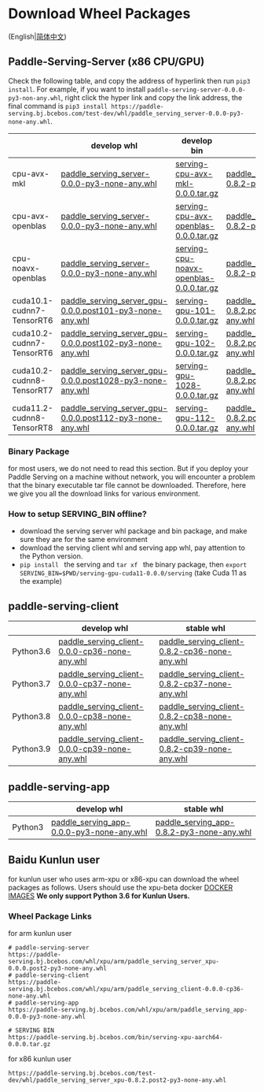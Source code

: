# Download Wheel Packages

(English|[简体中文](./Latest_Packages_CN.md))

## Paddle-Serving-Server (x86 CPU/GPU)

Check the following table, and copy the address of hyperlink then run `pip3 install`. For example, if you want to install `paddle-serving-server-0.0.0-py3-non-any.whl`, right click the hyper link and copy the link address, the final command is `pip3 install https://paddle-serving.bj.bcebos.com/test-dev/whl/paddle_serving_server-0.0.0-py3-none-any.whl`.

|                           | develop whl                                                                                                                                                              | develop bin                                                                                                                             | stable whl                                                                                                                                                               | stable bin                                                                                                                              |
|---------------------------|--------------------------------------------------------------------------------------------------------------------------------------------------------------------------|-----------------------------------------------------------------------------------------------------------------------------------------|--------------------------------------------------------------------------------------------------------------------------------------------------------------------------|-----------------------------------------------------------------------------------------------------------------------------------------|
| cpu-avx-mkl               | [paddle_serving_server-0.0.0-py3-none-any.whl ](https://paddle-serving.bj.bcebos.com/test-dev/whl/paddle_serving_server-0.0.0-py3-none-any.whl)                          | [serving-cpu-avx-mkl-0.0.0.tar.gz](https://paddle-serving.bj.bcebos.com/test-dev/bin/serving-cpu-avx-mkl-0.0.0.tar.gz)                  | [paddle_serving_server-0.8.2-py3-none-any.whl ](https://paddle-serving.bj.bcebos.com/test-dev/whl/paddle_serving_server-0.8.2-py3-none-any.whl)                          | [serving-cpu-avx-mkl-0.8.2.tar.gz](https://paddle-serving.bj.bcebos.com/test-dev/bin/serving-cpu-avx-mkl-0.8.2.tar.gz)                  |
| cpu-avx-openblas          | [paddle_serving_server-0.0.0-py3-none-any.whl ](https://paddle-serving.bj.bcebos.com/test-dev/whl/paddle_serving_server-0.0.0-py3-none-any.whl)                          | [serving-cpu-avx-openblas-0.0.0.tar.gz](https://paddle-serving.bj.bcebos.com/test-dev/bin/serving-cpu-avx-openblas-0.0.0.tar.gz)        | [paddle_serving_server-0.8.2-py3-none-any.whl ](https://paddle-serving.bj.bcebos.com/test-dev/whl/paddle_serving_server-0.8.2-py3-none-any.whl)                          | [serving-cpu-avx-openblas-0.8.2.tar.gz](https://paddle-serving.bj.bcebos.com/test-dev/bin/serving-cpu-avx-openblas-0.8.2.tar.gz)        |
| cpu-noavx-openblas        | [paddle_serving_server-0.0.0-py3-none-any.whl ](https://paddle-serving.bj.bcebos.com/test-dev/whl/paddle_serving_server-0.0.0-py3-none-any.whl)                          | [ serving-cpu-noavx-openblas-0.0.0.tar.gz ]( https://paddle-serving.bj.bcebos.com/test-dev/bin/serving-cpu-noavx-openblas-0.0.0.tar.gz) | [paddle_serving_server-0.8.2-py3-none-any.whl ](https://paddle-serving.bj.bcebos.com/test-dev/whl/paddle_serving_server-0.8.2-py3-none-any.whl)                          | [serving-cpu-noavx-openblas-0.8.2.tar.gz]( https://paddle-serving.bj.bcebos.com/test-dev/bin/serving-cpu-noavx-openblas-0.8.2.tar.gz) |
| cuda10.1-cudnn7-TensorRT6 | [paddle_serving_server_gpu-0.0.0.post101-py3-none-any.whl ](https://paddle-serving.bj.bcebos.com/test-dev/whl/paddle_serving_server_gpu-0.0.0.post101-py3-none-any.whl)  | [serving-gpu-101-0.0.0.tar.gz](https://paddle-serving.bj.bcebos.com/test-dev/bin/serving-gpu-101-0.0.0.tar.gz)                          | [paddle_serving_server_gpu-0.8.2.post101-py3-none-any.whl ](https://paddle-serving.bj.bcebos.com/test-dev/whl/paddle_serving_server_gpu-0.8.2.post101-py3-none-any.whl)  | [serving-gpu-101-0.8.2.tar.gz](https://paddle-serving.bj.bcebos.com/test-dev/bin/serving-gpu-101-0.8.2.tar.gz)                          |
| cuda10.2-cudnn7-TensorRT6 | [paddle_serving_server_gpu-0.0.0.post102-py3-none-any.whl ](https://paddle-serving.bj.bcebos.com/test-dev/whl/paddle_serving_server_gpu-0.0.0.post102-py3-none-any.whl)  | [serving-gpu-102-0.0.0.tar.gz](https://paddle-serving.bj.bcebos.com/test-dev/bin/serving-gpu-102-0.0.0.tar.gz)                          | [paddle_serving_server_gpu-0.8.2.post102-py3-none-any.whl ](https://paddle-serving.bj.bcebos.com/test-dev/whl/paddle_serving_server_gpu-0.8.2.post102-py3-none-any.whl)  | [serving-gpu-102-0.8.2.tar.gz](https://paddle-serving.bj.bcebos.com/test-dev/bin/serving-gpu-102-0.8.2.tar.gz)                          |
| cuda10.2-cudnn8-TensorRT7 | [paddle_serving_server_gpu-0.0.0.post1028-py3-none-any.whl ](https://paddle-serving.bj.bcebos.com/test-dev/whl/paddle_serving_server_gpu-0.0.0.post102-py3-none-any.whl) | [ serving-gpu-1028-0.0.0.tar.gz]( https://paddle-serving.bj.bcebos.com/test-dev/bin/serving-gpu-1028-0.0.0.tar.gz )                     | [paddle_serving_server_gpu-0.8.2.post1028-py3-none-any.whl ](https://paddle-serving.bj.bcebos.com/test-dev/whl/paddle_serving_server_gpu-0.8.2.post102-py3-none-any.whl) | [serving-gpu-1028-0.8.2.tar.gz]( https://paddle-serving.bj.bcebos.com/test-dev/bin/serving-gpu-1028-0.8.2.tar.gz )                     |
| cuda11.2-cudnn8-TensorRT8 | [paddle_serving_server_gpu-0.0.0.post112-py3-none-any.whl ](https://paddle-serving.bj.bcebos.com/test-dev/whl/paddle_serving_server_gpu-0.0.0.post112-py3-none-any.whl) | [ serving-gpu-112-0.0.0.tar.gz]( https://paddle-serving.bj.bcebos.com/test-dev/bin/serving-gpu-112-0.0.0.tar.gz )                       | [paddle_serving_server_gpu-0.8.2.post112-py3-none-any.whl ](https://paddle-serving.bj.bcebos.com/test-dev/whl/paddle_serving_server_gpu-0.8.2.post112-py3-none-any.whl)   | [serving-gpu-112-0.8.2.tar.gz]( https://paddle-serving.bj.bcebos.com/test-dev/bin/serving-gpu-112-0.8.2.tar.gz )                       |

### Binary Package
for most users, we do not need to read this section. But if you deploy your Paddle Serving on a machine without network, you will encounter a problem that the binary executable tar file cannot be downloaded. Therefore, here we give you all the download links for various environment.

### How to setup SERVING_BIN offline?

- download the serving server whl package and bin package, and make sure they are for the same environment
- download the serving client whl and serving app whl, pay attention to the Python version.
- `pip install ` the serving and `tar xf ` the binary package, then `export SERVING_BIN=$PWD/serving-gpu-cuda11-0.0.0/serving` (take Cuda 11 as the example)

## paddle-serving-client 

|  | develop whl                                                                                                                                      | stable whl                                                                                                                                        |
|-----------------------|--------------------------------------------------------------------------------------------------------------------------------------------------|---------------------------------------------------------------------------------------------------------------------------------------------------|
| Python3.6             | [paddle_serving_client-0.0.0-cp36-none-any.whl](https://paddle-serving.bj.bcebos.com/test-dev/whl/paddle_serving_client-0.0.0-cp36-none-any.whl) | [paddle_serving_client-0.8.2-cp36-none-any.whl](https://paddle-serving.bj.bcebos.com/test-dev/whl/paddle_serving_client-0.8.2-cp36-none-any.whl)  |
| Python3.7             | [paddle_serving_client-0.0.0-cp37-none-any.whl](https://paddle-serving.bj.bcebos.com/test-dev/whl/paddle_serving_client-0.0.0-cp37-none-any.whl) | [paddle_serving_client-0.8.2-cp37-none-any.whl](https://paddle-serving.bj.bcebos.com/test-dev/whl/paddle_serving_client-0.8.2-cp37-none-any.whl)  |
| Python3.8             | [paddle_serving_client-0.0.0-cp38-none-any.whl](https://paddle-serving.bj.bcebos.com/test-dev/whl/paddle_serving_client-0.0.0-cp38-none-any.whl) | [paddle_serving_client-0.8.2-cp38-none-any.whl](https://paddle-serving.bj.bcebos.com/test-dev/whl/paddle_serving_client-0.8.2-cp38-none-any.whl)  |
| Python3.9             | [paddle_serving_client-0.0.0-cp39-none-any.whl](https://paddle-serving.bj.bcebos.com/test-dev/whl/paddle_serving_client-0.0.0-cp39-none-any.whl) | [paddle_serving_client-0.8.2-cp39-none-any.whl](https://paddle-serving.bj.bcebos.com/test-dev/whl/paddle_serving_client-0.8.2-cp38-none-any.whl)  |
## paddle-serving-app

|         | develop whl                                                                                                                              | stable whl                                                                                                                                  |
|---------|------------------------------------------------------------------------------------------------------------------------------------------|---------------------------------------------------------------------------------------------------------------------------------------------|
| Python3 | [paddle_serving_app-0.0.0-py3-none-any.whl](https://paddle-serving.bj.bcebos.com/test-dev/whl/paddle_serving_app-0.0.0-py3-none-any.whl) | [ paddle_serving_app-0.8.2-py3-none-any.whl ]( https://paddle-serving.bj.bcebos.com/test-dev/whl/paddle_serving_app-0.8.2-py3-none-any.whl) |


## Baidu Kunlun user
for kunlun user who uses arm-xpu or x86-xpu can download the wheel packages as follows. Users should use the xpu-beta docker [DOCKER IMAGES](./Docker_Images_CN.md) 
**We only support Python 3.6 for Kunlun Users.**

### Wheel Package Links

for arm kunlun user
```
# paddle-serving-server
https://paddle-serving.bj.bcebos.com/whl/xpu/arm/paddle_serving_server_xpu-0.0.0.post2-py3-none-any.whl
# paddle-serving-client
https://paddle-serving.bj.bcebos.com/whl/xpu/arm/paddle_serving_client-0.0.0-cp36-none-any.whl
# paddle-serving-app
https://paddle-serving.bj.bcebos.com/whl/xpu/arm/paddle_serving_app-0.0.0-py3-none-any.whl

# SERVING BIN
https://paddle-serving.bj.bcebos.com/bin/serving-xpu-aarch64-0.0.0.tar.gz
```
 
for x86 kunlun user
``` 
https://paddle-serving.bj.bcebos.com/test-dev/whl/paddle_serving_server_xpu-0.8.2.post2-py3-none-any.whl

```



